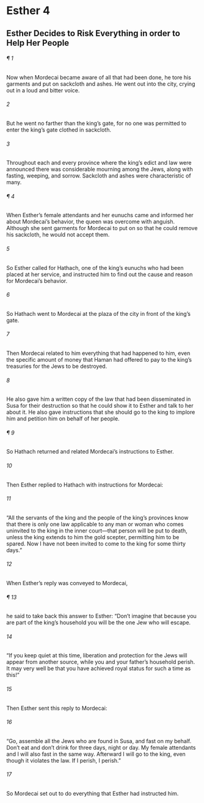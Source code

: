 # Esther 4
## Esther Decides to Risk Everything in order to Help Her People
###### ¶ 1
Now when Mordecai became aware of all that had been done, he tore his garments and put on sackcloth and ashes. He went out into the city, crying out in a loud and bitter voice.
###### 2
But he went no farther than the king’s gate, for no one was permitted to enter the king’s gate clothed in sackcloth.
###### 3
Throughout each and every province where the king’s edict and law were announced there was considerable mourning among the Jews, along with fasting, weeping, and sorrow. Sackcloth and ashes were characteristic of many.
###### ¶ 4
When Esther’s female attendants and her eunuchs came and informed her about Mordecai’s behavior, the queen was overcome with anguish. Although she sent garments for Mordecai to put on so that he could remove his sackcloth, he would not accept them.
###### 5
So Esther called for Hathach, one of the king’s eunuchs who had been placed at her service, and instructed him to find out the cause and reason for Mordecai’s behavior.
###### 6
So Hathach went to Mordecai at the plaza of the city in front of the king’s gate.
###### 7
Then Mordecai related to him everything that had happened to him, even the specific amount of money that Haman had offered to pay to the king’s treasuries for the Jews to be destroyed.
###### 8
He also gave him a written copy of the law that had been disseminated in Susa for their destruction so that he could show it to Esther and talk to her about it. He also gave instructions that she should go to the king to implore him and petition him on behalf of her people.
###### ¶ 9
So Hathach returned and related Mordecai’s instructions to Esther.
###### 10
Then Esther replied to Hathach with instructions for Mordecai:
###### 11
“All the servants of the king and the people of the king’s provinces know that there is only one law applicable to any man or woman who comes uninvited to the king in the inner court—that person will be put to death, unless the king extends to him the gold scepter, permitting him to be spared. Now I have not been invited to come to the king for some thirty days.”
###### 12
When Esther’s reply was conveyed to Mordecai,
###### ¶ 13
he said to take back this answer to Esther: “Don’t imagine that because you are part of the king’s household you will be the one Jew who will escape.
###### 14
“If you keep quiet at this time, liberation and protection for the Jews will appear from another source, while you and your father’s household perish. It may very well be that you have achieved royal status for such a time as this!”
###### 15
Then Esther sent this reply to Mordecai:
###### 16
“Go, assemble all the Jews who are found in Susa, and fast on my behalf. Don’t eat and don’t drink for three days, night or day. My female attendants and I will also fast in the same way. Afterward I will go to the king, even though it violates the law. If I perish, I perish.”
###### 17
So Mordecai set out to do everything that Esther had instructed him.
